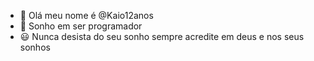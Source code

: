 - 👋 Olá meu nome é @Kaio12anos
- 📱 Sonho em ser programador 
- 😃 Nunca desista do seu sonho 
sempre acredite em deus e nos seus
sonhos

<!---
Kaio12anos/Kaio12anos is a ✨ special ✨ repository because its `README.md` (this file) appears on your GitHub profile.
You can click the Preview link to take a look at your changes.
--->
